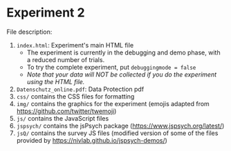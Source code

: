 # Experiment 2

File description:
1. `index.html`: Experiment's main HTML file
    - The experiment is currently in the debugging and demo phase, with a reduced number of trials.
    - To try the complete experiment, put `debuggingmode = false`
    - _Note that your data will NOT be collected if you do the experiment using the HTML file._
2. `Datenschutz_online.pdf`: Data Protection pdf
3. `css/` contains the CSS files for formatting
4. `img/` contains the graphics for the experiment (emojis adapted from https://github.com/twitter/twemoji)
4. `js/` contains the JavaScript files
5. `jspsych/` contains the jsPsych package (https://www.jspsych.org/latest/)
6. `jsQ/` contains the survey JS files 
    (modified version of some of the files provided by 
        https://nivlab.github.io/jspsych-demos/)
